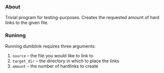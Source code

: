 ### About

Trivial program for testing-purposes.
Creates the requested amount of hard links to the given file.


### Runinng

Running dumblink requires three arguments:

1. `source` – the file you would like to link to
2. `target_dir` – the directory in which to place the links
3. `amount` – the number of hardlinks to create
